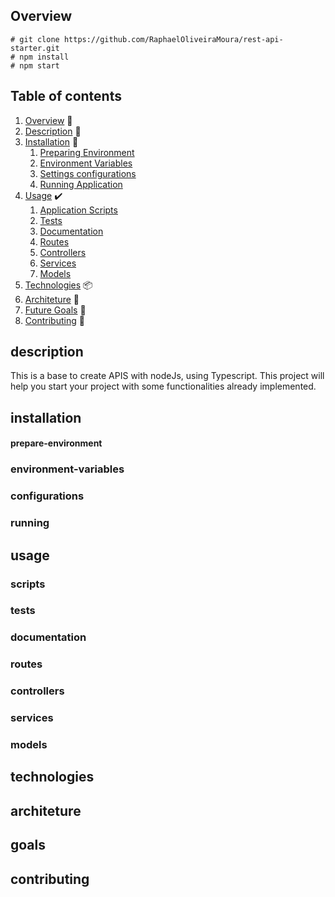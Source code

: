 ## Overview
```
# git clone https://github.com/RaphaelOliveiraMoura/rest-api-starter.git
# npm install
# npm start
```

## Table of contents
1. [Overview](#overview) 👀
1. [Description](#description) 📝
1. [Installation](#installation) 🚀
   1. [Preparing Environment](#prepare-environment)
   1. [Environment Variables](#environment-variables)
   1. [Settings configurations](#configurations)
   1. [Running Application](#running)
1. [Usage](#usage) ✔️
   1. [Application Scripts](#scripts)
   1. [Tests](#tests)
   1. [Documentation](#documentation)
   1. [Routes](#routes)
   1. [Controllers](#controllers)
   1. [Services](#services)
   1. [Models](#models)
1. [Technologies](#technologies) 📦
1. [Architeture](#architeture) 📐
1. [Future Goals](#goals) 🎯
1. [Contributing](#contributing) 🎈

## description
This is a base to create APIS with nodeJs, using Typescript. This project will help you start your project with some functionalities already implemented. 

## installation

#### prepare-environment

### environment-variables

### configurations

### running

## usage

### scripts

### tests

### documentation

### routes

### controllers

### services

### models

## technologies

## architeture

## goals

## contributing
